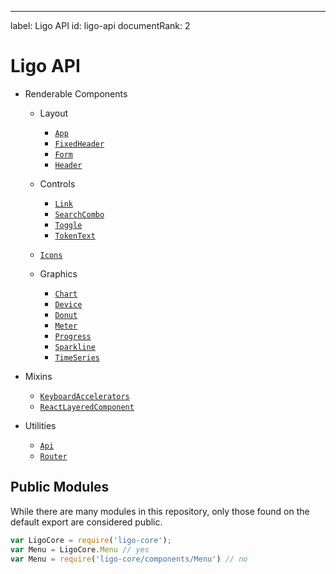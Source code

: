 ---
label: Ligo API
id: ligo-api
documentRank: 2

Ligo API
=========

- Renderable Components

  - Layout
    - [`App`](/docs/api/components/App.md)
    - [`FixedHeader`](/docs/api/components/FixedHeader.md)
    - [`Form`](/docs/api/components/Form.md)
    - [`Header`](/docs/api/components/Header.md)

  - Controls
    - [`Link`](/docs/api/components/Link.md)
    - [`SearchCombo`]()
    - [`Toggle`]()
    - [`TokenText`]()

  - [`Icons`](/docs/api/Icons.md)

  - Graphics
    - [`Chart`]()
    - [`Device`]()
    - [`Donut`](/docs/api/components/Donut.md)
    - [`Meter`](/docs/api/components/Meter.md)
    - [`Progress`]()
    - [`Sparkline`]()
    - [`TimeSeries`]()

- Mixins
  - [`KeyboardAccelerators`](/docs/api/mixins/KeyboardAccelerators.md)
  - [`ReactLayeredComponent`](/docs/api/mixins/ReactLayeredComponent.md)

- Utilities
  - [`Api`](/docs/api/utils/Api.md)
  - [`Router`](/docs/api/utils/Router.md)

Public Modules
--------------

While there are many modules in this repository, only those found on the
default export are considered public.

```js
var LigoCore = require('ligo-core');
var Menu = LigoCore.Menu // yes
var Menu = require('ligo-core/components/Menu') // no
```